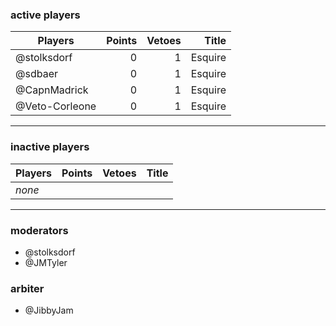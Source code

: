 ### active players

Players                   | Points | Vetoes | Title           |
--------------------------| ------:| ------:| ---------------:|
@stolksdorf               | 0      | 1      | Esquire         |
@sdbaer                   | 0      | 1      | Esquire         |
@CapnMadrick              | 0      | 1      | Esquire         |
@Veto-Corleone            | 0      | 1      | Esquire         |
___

### inactive players

Players                   | Points | Vetoes | Title           |
--------------------------| ------:| ------:| ---------------:|
_none_                    |        |        |                 |


___


### moderators
- @stolksdorf
- @JMTyler


### arbiter
- @JibbyJam
